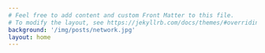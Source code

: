 ```yaml
---
# Feel free to add content and custom Front Matter to this file.
# To modify the layout, see https://jekyllrb.com/docs/themes/#overriding-theme-defaults
background: '/img/posts/network.jpg'
layout: home
---
```

